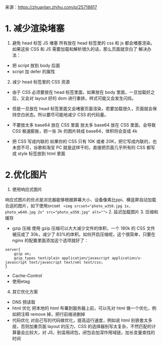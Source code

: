 来源：https://zhuanlan.zhihu.com/p/25718817
# 1. 减少渲染堵塞
1. 避免 head 标签 JS 堵塞
所有放在 head 标签里的 css 和 js 都会堵塞渲染。如果这些 CSS 和 JS 需要加载和解析很久的话，那么页面就空白了
解决办法：
- 把 script 放到 body 后面
- script 加 defer 的属性
2. 减少 head 标签里的 CSS 资源
- 由于 CSS 必须要放在 head 标签里面，如果放在 body 里面，一旦加载好之后，又会对 layout 好的 dom 进行重排，样式可能又会发生闪烁。
- 但是一旦放在 head 标签里面又会堵塞页面渲染，若要加载很久，页面就会保持空白状态。所以要尽可能地减少 CSS 的代码量。
- 不要放太多 base64 放在 CSS 里面
    放太多 base64 放在 CSS 里面，会导致 CSS 极速膨胀，把一张 3k 的图片转成 base64，体积将会变成 4k

- 把 CSS 写成内联的
如果你的 CSS 只有 10K 或者 20K，把它写成内联的，也未尝不可，谷歌和淘宝 PC 就是这样干的，直接把页面几乎所有的 CSS 都写成 style 标签放到 html 里面


# 2.优化图片
1. 使用响应式图片

响应式图片的优点是浏览器能够根据屏幕大小、设备像素比ppi、横竖屏自动加载合适的图片，如下使用srcset
``` <img srcset="photo_w350.jpg 1x, photo_w640.jpg 2x" src="photo_w350.jpg" alt="">```
2. 延迟加载图片
3. 压缩和缓存
- gzip 压缩
使用 gzip 压缩可以大大减少文件的体积，一个 180k 的 CSS 文件被压成了 30k，减少了 83%的体积。如何开启压缩呢，这个很简单，只要在 nginx 的配置里面添加这个选项就好了：
```
server{
    gzip on;
    gzip_types text/plain application/javascript application/x-javascript text/javascript text/xml text/css;
}
```
- Cache-Control
- 使用etag
4. 其它优化方案
- DNS 预读取
- html 优化
把本地的 html 布署到服务器上前，可以先对 html 做一个优化，例如把注释 remove 掉，把行前缩进删掉
- 代码优化
对自己写的代码做优化，提高运行速度，例如说 html 别嵌套太多层，否则加重页面 layout 的压力，CSS 的选择器别写太复杂，不然匹配的计算量会比较大，对 JS，别滥用闭包，闭包会加深作用域链，加长变量查找的时间
